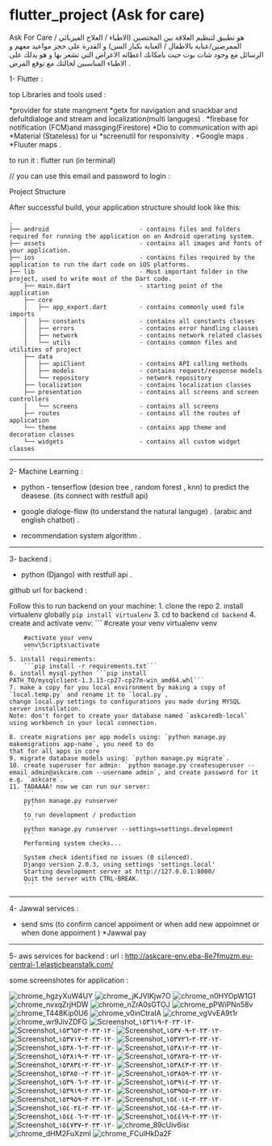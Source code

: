 # flutter_project (Ask for care)


Ask For Care 
هو تطبيق لتنظيم العلاقة بين المختصين (الاطباء / العلاج الفيزيائي / الممرضين/عناية بالاطفال / العناية بكبار السن)
و القدرة على حجز مواعيد معهم و الرسائل مع وجود شات بوت حيث بامكانك اعطائه الاعراض التي تشعر بها و هو يدلك على الاطباء المناسبين لحالتك مع توقع المرض .


1- Flutter  :

top Libraries and tools used  :
 

*provider for state mangment
*getx for navigation and snackbar and defultdialoge and stream and localization(multi languges) . 
*firebase for notification (FCM)and massging(Firestore)
*Dio to communication with api
*Material (Stateless) for ui 
*screenutil for responsivity  .
*Google maps .
*Fluuter maps . 


to run it : 
flutter run (in terminal)

// you can use this email and password to login  :



Project Structure

After successful build, your application structure should look like this:

```
.
├── android                         - contains files and folders required for running the application on an Android operating system.
├── assets                          - contains all images and fonts of your application.
├── ios                             - contains files required by the application to run the dart code on iOS platforms.
├── lib                             - Most important folder in the project, used to write most of the Dart code.
    ├── main.dart                   - starting point of the application
    ├── core
    │   ├── app_export.dart         - contains commonly used file imports 
    │   ├── constants               - contains all constants classes
    │   ├── errors                  - contains error handling classes                  
    │   ├── network                 - contains network related classes
    │   └── utils                   - contains common files and utilities of project
    ├── data
    │   ├── apiClient               - contains API calling methods 
    │   ├── models                  - contains request/response models 
    │   └── repository              - network repository
    ├── localization                - contains localization classes
    ├── presentation                - contains all screens and screen controllers
    │   └── screens                 - contains all screens
    ├── routes                      - contains all the routes of application
    └── theme                       - contains app theme and decoration classes
    └── widgets                     - contains all custom widget classes
```
------------------------------------------------------------------------------

2- Machine Learning :

* python - tenserflow (desion tree , random forest , knn) to predict the deasese. (its connect with restfull api)

* google dialoge-flow (to understand the natural languge) . (arabic and english chatbot) . 

* recommendation system algorithm . 
--------------------------------------------------------------------------------

3- backend :

* python (Django) with restfull api . 

github url for backend : 

Follow this to run backend on your machine:
    1. clone the repo
    2. install virtualenv globally ```pip install virtualenv```
    3. cd to backend ```cd backend```
    4. create and activate venv: 
        ```
        #create your venv
        virtualenv venv
          
        #activate your venv
        venv\Scripts\activate
        ```
    5. install requirements:
        ```pip install -r requirements.txt``` 
    6. install mysql-python ```pip install PATH_TO/mysqlclient‑1.3.13‑cp27‑cp27m‑win_amd64.whl```
    7. make a copy for you local environment by making a copy of `local.temp.py` and rename it to `local.py`,
    change local.py settings to configurations you made during MYSQL server installation. 
    Note: don't forget to create your database named `askcaredb-local` using workbench in your local connection.
    
    8. create migrations per app models using: `python manage.py makemigrations app-name`, you need to do
    that for all apps in core
    9. migrate database models using: `python manage.py migrate`.
    10. create superuser for admin: `python manage.py createsuperuser --email admin@askcare.com --username admin`, and create password for it e.g. `askcare`.
    11. TADAAAA! now we can run our server:
        ```
        python manage.py runserver
        ```
        to run development / production 
        ```
        python manage.py runserver --settings=settings.development
        ```
        Performing system checks...
    
        System check identified no issues (0 silenced).
        Django version 2.0.3, using settings 'settings.local'
        Starting development server at http://127.0.0.1:8000/
        Quit the server with CTRL-BREAK. 
        ```


-----------------------------------------------
4- Jawwal services :

* send sms (to confirm cancel appoiment or when add new appoimnet or when done appoiment )
*Jawwal pay 

-------------------------------------------------

5- aws services for backend :
url : http://askcare-env.eba-8e7fmuzm.eu-central-1.elasticbeanstalk.com/

  
  
  
 some screenshotes for application : 
    
![chrome_hgzyXuW4UY](https://user-images.githubusercontent.com/92048282/213728215-c3dd8198-7e71-4c8c-9190-88e380ab29cc.png)
![chrome_jKJVIKjw7O](https://user-images.githubusercontent.com/92048282/213728221-1bf2fa57-6004-459c-b43b-846d797875ce.png)
![chrome_n0HYOpW1G1](https://user-images.githubusercontent.com/92048282/213728223-4d108182-c089-4133-a3ae-2588b0178b2d.png)
![chrome_nvxqZrjHDW](https://user-images.githubusercontent.com/92048282/213728230-7a04fbc7-2900-4fde-b90d-b2ab24c4e25f.png)
![chrome_nZrA0sGTOJ](https://user-images.githubusercontent.com/92048282/213728231-42334809-d3dc-4ec0-8dbe-ba5330f2826d.png)
![chrome_pPWiPNn58v](https://user-images.githubusercontent.com/92048282/213728254-012b567f-da20-4585-8050-77498fdd112e.png)
![chrome_T448Kip0U6](https://user-images.githubusercontent.com/92048282/213728260-ce6dde30-7773-44ae-884f-e13c918979b6.png)
![chrome_v0inCtraIA](https://user-images.githubusercontent.com/92048282/213728274-ce151ecc-ed1a-434e-8ca3-5ff02e5f7f79.png)
![chrome_vgVvEA9t1r](https://user-images.githubusercontent.com/92048282/213728291-4338bb82-6bc3-4765-9ad1-116995a21c60.png)
![chrome_wr9JivZDFG](https://user-images.githubusercontent.com/92048282/213728303-2a102216-9bb2-4fdd-9c09-9cfeca00612c.png)
![Screenshot_٢٠٢٣٠١٢٠-١٥٣٦١٩](https://user-images.githubusercontent.com/92048282/213728307-f52cf4d2-e305-44c2-b018-4b4431ecaee1.jpg)
![Screenshot_٢٠٢٣٠١٢٠-١٥٣٦٥٢](https://user-images.githubusercontent.com/92048282/213728327-74907b68-ca75-43ce-9247-1d14c05a2ff9.jpg)
![Screenshot_٢٠٢٣٠١٢٠-١٥٣٧٠٩](https://user-images.githubusercontent.com/92048282/213728372-3d1c5b32-9c83-4922-9d45-3611bd7a3875.jpg)
![Screenshot_٢٠٢٣٠١٢٠-١٥٣٧١٧](https://user-images.githubusercontent.com/92048282/213728391-99d4cda3-99d3-4b63-a37f-ab1c747121a5.jpg)
![Screenshot_٢٠٢٣٠١٢٠-١٥٣٧٢٦](https://user-images.githubusercontent.com/92048282/213728403-83327f38-b23a-4a4b-b1d0-bceb3a94b12c.jpg)
![Screenshot_٢٠٢٣٠١٢٠-١٥٣٨٠٦](https://user-images.githubusercontent.com/92048282/213728413-9428570d-c3b8-4e8d-850b-ff6316296633.jpg)
![Screenshot_٢٠٢٣٠١٢٠-١٥٣٨١٢](https://user-images.githubusercontent.com/92048282/213728431-dbb0c78a-02ff-4a08-a7f4-bda7840cce1e.jpg)
![Screenshot_٢٠٢٣٠١٢٠-١٥٣٨١٩](https://user-images.githubusercontent.com/92048282/213728455-5461f0a7-1851-453b-a349-5eb00c03c58d.jpg)
![Screenshot_٢٠٢٣٠١٢٠-١٥٣٨٢٥](https://user-images.githubusercontent.com/92048282/213728489-1fb1b298-66a7-44bb-a2fe-e71b118b42f2.jpg)
![Screenshot_٢٠٢٣٠١٢٠-١٥٣٨٣٤](https://user-images.githubusercontent.com/92048282/213728530-7df4573c-1a74-420e-82d6-fc4596b1d56c.jpg)
![Screenshot_٢٠٢٣٠١٢٠-١٥٣٨٤٣](https://user-images.githubusercontent.com/92048282/213728572-b45115d0-32e0-42f7-9018-b442f4f28e25.jpg)
![Screenshot_٢٠٢٣٠١٢٠-١٥٣٨٥٠](https://user-images.githubusercontent.com/92048282/213728606-a0e709e7-847a-4429-8dcb-e0a1969e178f.jpg)
![Screenshot_٢٠٢٣٠١٢٠-١٥٣٨٥٩](https://user-images.githubusercontent.com/92048282/213728623-d4dbf0b7-bb13-4ee6-9839-005139d51379.jpg)
![Screenshot_٢٠٢٣٠١٢٠-١٥٣٩٠٦](https://user-images.githubusercontent.com/92048282/213728688-a38eb326-12b1-4b12-a73a-003db6b88d70.jpg)
![Screenshot_٢٠٢٣٠١٢٠-١٥٣٩١٤](https://user-images.githubusercontent.com/92048282/213728705-cb307705-364e-432b-b7f9-2a2f46338b58.jpg)
![Screenshot_٢٠٢٣٠١٢٠-١٥٣٩١٩](https://user-images.githubusercontent.com/92048282/213728719-fb1fcd38-0a04-491d-a8e3-7483078b157b.jpg)
![Screenshot_٢٠٢٣٠١٢٠-١٥٣٩٥٥](https://user-images.githubusercontent.com/92048282/213728728-84286909-5be8-426f-848f-a886a60fc03b.jpg)
![Screenshot_٢٠٢٣٠١٢٠-١٥٣٩٥٩](https://user-images.githubusercontent.com/92048282/213728742-e63e5fb3-53fd-4bfe-b7b7-02b4c10e0637.jpg)
![Screenshot_٢٠٢٣٠١٢٠-١٥٤٠١٤](https://user-images.githubusercontent.com/92048282/213728764-70dc931a-d069-40fa-b73b-6070dd48fc17.jpg)
![Screenshot_٢٠٢٣٠١٢٠-١٥٤٠٢٤](https://user-images.githubusercontent.com/92048282/213728786-e8428a24-01e2-4f9f-87a7-79a313c369c1.jpg)
![Screenshot_٢٠٢٣٠١٢٠-١٥٤٠٤٨](https://user-images.githubusercontent.com/92048282/213728801-779edfaf-0ef1-4d08-9fa4-c6b105e39c6b.jpg)
![Screenshot_٢٠٢٣٠١٢٠-١٥٤٤٠٦](https://user-images.githubusercontent.com/92048282/213728820-0ccae314-a47b-43d0-92be-9a317cf1867b.jpg)
![Screenshot_٢٠٢٣٠١٢٠-١٥٤٤١٩](https://user-images.githubusercontent.com/92048282/213728866-1977f8e5-1164-415c-9661-d52ff47c7e2b.jpg)
![Screenshot_٢٠٢٣٠١٢٠-١٥٤٧٣٧](https://user-images.githubusercontent.com/92048282/213728900-9c1b6721-068c-4fab-9951-196bf71ef403.jpg)
![chrome_89cUiv6isr](https://user-images.githubusercontent.com/92048282/213728944-0db56a94-1049-425d-90e3-65535682b4b0.png)
![chrome_dHM2FuXzmI](https://user-images.githubusercontent.com/92048282/213728955-c19e2056-4eaf-4ece-be11-7c10c24d0523.png)
![chrome_FCuIHkDa2F](https://user-images.githubusercontent.com/92048282/213728963-04a158da-a012-4b48-9f9d-48cceaf221d8.png)
